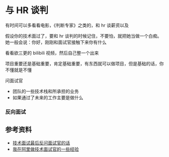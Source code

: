 # 与 HR 谈判

有时间可以多看看电影，《判断专家》之类的，和 hr 谈薪资以及

假设你的技术面过了，要和 hr 谈判的时候记住，不要怕，就把她当做一个白痴。她一般会说：你好，刚刚和面试官接触下来你有什么

看看欲三更的 bilibili 视频，然后自己整一个出来

项目重要还是基础重要，肯定基础重要，有东西就可以做项目，但是基础的话，你不懂就是不懂

问面试官

-   团队的一些技术栈和所承担的业务
-   如果通过了未来的工作主要是做什么

### 反向面试

## 参考资料

-   [技术面试最后反问面试官的话](https://github.com/yifeikong/reverse-interview-zh)
-   [我在阿里做技术面试官的一些经验](https://github.com/lihongxun945/myblog/issues/40)
